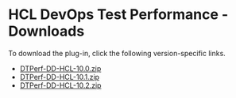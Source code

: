 # HCL DevOps Test Performance - Downloads

To download the plug-in, click the following version-specific links.
- [DTPerf-DD-HCL-10.0.zip](https://raw.githubusercontent.com/UrbanCode/IBM-UCD-PLUGINS/main/files/HCLDevOpsTestPerf/DTPerf-DD-HCL-10.0.zip)
- [DTPerf-DD-HCL-10.1.zip](https://raw.githubusercontent.com/UrbanCode/IBM-UCD-PLUGINS/main/files/HCLDevOpsTestPerf/DTPerf-DD-HCL-10.1.zip)
- [DTPerf-DD-HCL-10.2.zip](https://raw.githubusercontent.com/UrbanCode/IBM-UCD-PLUGINS/main/files/HCLDevOpsTestPerf/DTPerf-DD-HCL-10.2.zip)
